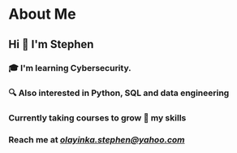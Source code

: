 # About Me
## Hi 👋 I'm Stephen
### 🎓 I'm learning Cybersecurity. 
### 🔍 Also interested in Python, SQL and data engineering
### Currently taking courses to grow 🌱 my skills
### Reach me at *olayinka.stephen@yahoo.com*
